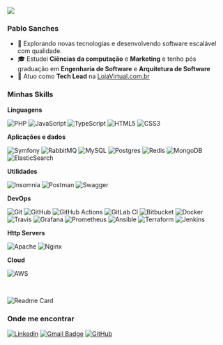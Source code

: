 ![](https://komarev.com/ghpvc/?username=iuricode&color=006bed)

<h3>Pablo Sanches</h3>

- 🤔 Explorando novas tecnologias e desenvolvendo software escalável com qualidade.
- 🎓 Estudei **Ciências da computação** e **Marketing** e tenho pós graduação em **Engenharia de Software** e **Arquitetura de Software**
- 💼 Atuo como **Tech Lead** na <a href="https://lojavirtual.com.br">LojaVirtual.com.br</a>

<h3>Minhas Skills</h3>

**Linguagens**

![PHP](https://img.shields.io/badge/php-%23777BB4.svg?style=for-the-badge&logo=php&logoColor=white)
![JavaScript](https://img.shields.io/badge/-JavaScript-333333?style=for-the-badge&logo=javascript)
![TypeScript](https://img.shields.io/badge/typescript-%23007ACC.svg?style=for-the-badge&logo=typescript&logoColor=white)
![HTML5](https://img.shields.io/badge/-HTML5-333333?style=for-the-badge&logo=HTML5)
![CSS3](https://img.shields.io/badge/css3-%231572B6.svg?style=for-the-badge&logo=css3&logoColor=white)


**Aplicações e dados**

![Symfony](https://img.shields.io/badge/symfony-%23000000.svg?style=for-the-badge&logo=symfony&logoColor=white)
![RabbitMQ](https://img.shields.io/badge/Rabbitmq-FF6600?style=for-the-badge&logo=rabbitmq&logoColor=white)
![MySQL](https://img.shields.io/badge/-MySQL-333333?style=for-the-badge&logo=mysql)
![Postgres](https://img.shields.io/badge/postgres-%23316192.svg?style=for-the-badge&logo=postgresql&logoColor=white)
![Redis](https://img.shields.io/badge/redis-%23DD0031.svg?style=for-the-badge&logo=redis&logoColor=white)
![MongoDB](https://img.shields.io/badge/MongoDB-%234ea94b.svg?style=for-the-badge&logo=mongodb&logoColor=white)
![ElasticSearch](https://img.shields.io/badge/-ElasticSearch-005571?style=for-the-badge&logo=elasticsearch)

**Utilidades**

![Insomnia](https://img.shields.io/badge/-Insomnia-333333?style=for-the-badge&logo=insomnia)
![Postman](https://img.shields.io/badge/-Postman-333333?style=for-the-badge&logo=postman)
![Swagger](https://img.shields.io/badge/-Swagger-%23Clojure?style=for-the-badge&logo=swagger&logoColor=white)

**DevOps**

![Git](https://img.shields.io/badge/-Git-333333?style=for-the-badge&logo=git)
![GitHub](https://img.shields.io/badge/-GitHub-333333?style=for-the-badge&logo=github)
![GitHub Actions](https://img.shields.io/badge/github%20actions-%232671E5.svg?style=for-the-badge&logo=githubactions&logoColor=white)
![GitLab CI](https://img.shields.io/badge/gitlab%20ci-%23181717.svg?style=for-the-badge&logo=gitlab&logoColor=white)
![Bitbucket](https://img.shields.io/badge/-Bitbucket-333333?style=for-the-badge&logo=bitbucket)
![Docker](https://img.shields.io/badge/-Docker-333333?style=for-the-badge&logo=docker)
![Travis](https://img.shields.io/badge/-Travis-333333?style=for-the-badge&logo=travis)
![Grafana](https://img.shields.io/badge/grafana-%23F46800.svg?style=for-the-badge&logo=grafana&logoColor=white)
![Prometheus](https://img.shields.io/badge/Prometheus-E6522C?style=for-the-badge&logo=Prometheus&logoColor=white)
![Ansible](https://img.shields.io/badge/ansible-%231A1918.svg?style=for-the-badge&logo=ansible&logoColor=white)
![Terraform](https://img.shields.io/badge/terraform-%235835CC.svg?style=for-the-badge&logo=terraform&logoColor=white)
![Jenkins](https://img.shields.io/badge/jenkins-%232C5263.svg?style=for-the-badge&logo=jenkins&logoColor=white)

**Http Servers**

![Apache](https://img.shields.io/badge/apache-%23D42029.svg?style=for-the-badge&logo=apache&logoColor=white)
![Nginx](https://img.shields.io/badge/nginx-%23009639.svg?style=for-the-badge&logo=nginx&logoColor=white)

**Cloud**

![AWS](https://img.shields.io/badge/AWS-%23FF9900.svg?style=for-the-badge&logo=amazon-aws&logoColor=white)

<br/>

![Readme Card](https://github-readme-stats.vercel.app/api?username=pablosanches&show_icons=true&theme=cobalt&card_width=200)

<h3>Onde me encontrar</h3>

[![Linkedin](https://img.shields.io/badge/-pablosanches-blue?style=flat-square&logo=Linkedin&logoColor=white&link=https://www.linkedin.com/in/pablosanches/)](https://www.linkedin.com/in/pablosanches/)
[![Gmail Badge](https://img.shields.io/badge/-sanches.webmaster@gmail.com-006bed?style=flat-square&logo=Gmail&logoColor=white&link=mailto:sanches.webmaster@gmail.com)](mailto:sanches.webmaster@gmail.com)
[![GitHub](https://img.shields.io/github/followers/pablosanches?label=follow&style=social)]([https://github.com/pablosanches](https://github.com/pablosanches))
